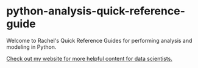# python-analysis-quick-reference-guide

Welcome to Rachel's Quick Reference Guides for performing analysis and modeling in Python.

[Check out my website for more helpful content for data scientists.](http://rachellaurenwoods.com/)
<!--stackedit_data:
eyJoaXN0b3J5IjpbLTExNjk0ODM5NjJdfQ==
-->